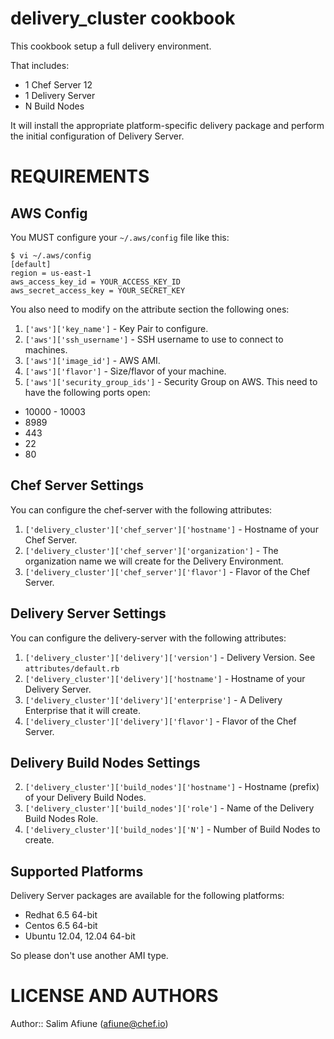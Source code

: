 delivery_cluster cookbook
===========

This cookbook setup a full delivery environment. 

That includes:

* 1 Chef Server 12
* 1 Delivery Server
* N Build Nodes

It will install the appropriate platform-specific delivery package
and perform the initial configuration of Delivery Server.

REQUIREMENTS
============

AWS Config
----------
You MUST configure your `~/.aws/config` file like this:
```
$ vi ~/.aws/config
[default]
region = us-east-1
aws_access_key_id = YOUR_ACCESS_KEY_ID
aws_secret_access_key = YOUR_SECRET_KEY 
```

You also need to modify on the attribute section the following ones:
1) `['aws']['key_name']`            - Key Pair to configure.
2) `['aws']['ssh_username']`        - SSH username to use to connect to machines.
4) `['aws']['image_id']`            - AWS AMI.
5) `['aws']['flavor']`              - Size/flavor of your machine.
3) `['aws']['security_group_ids']`  - Security Group on AWS. 
This need to have the following ports open:
* 10000 - 10003
* 8989
* 443
* 22
* 80

Chef Server Settings
----------
You can configure the chef-server with the following attributes:
1) `['delivery_cluster']['chef_server']['hostname']`     - Hostname of your Chef Server.
2) `['delivery_cluster']['chef_server']['organization']` - The organization name we will create for the Delivery Environment.
3) `['delivery_cluster']['chef_server']['flavor']`       - Flavor of the Chef Server.

Delivery Server Settings
----------
You can configure the delivery-server with the following attributes:
1) `['delivery_cluster']['delivery']['version']`    - Delivery Version. See `attributes/default.rb`
2) `['delivery_cluster']['delivery']['hostname']`   - Hostname of your Delivery Server.
3) `['delivery_cluster']['delivery']['enterprise']` - A Delivery Enterprise that it will create.
4) `['delivery_cluster']['delivery']['flavor']`     - Flavor of the Chef Server.

Delivery Build Nodes Settings
----------
2) `['delivery_cluster']['build_nodes']['hostname']` - Hostname (prefix) of your Delivery Build Nodes.
3) `['delivery_cluster']['build_nodes']['role']`     - Name of the Delivery Build Nodes Role.
3) `['delivery_cluster']['build_nodes']['N']`        - Number of Build Nodes to create. 

Supported Platforms
----------------

Delivery Server packages are available for the following platforms:

* Redhat 6.5 64-bit
* Centos 6.5 64-bit
* Ubuntu 12.04, 12.04 64-bit

So please don't use another AMI type. 

LICENSE AND AUTHORS
===================
Author:: Salim Afiune (<afiune@chef.io>)
